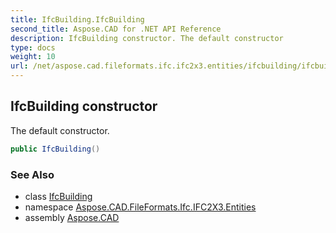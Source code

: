 ```yaml
---
title: IfcBuilding.IfcBuilding
second_title: Aspose.CAD for .NET API Reference
description: IfcBuilding constructor. The default constructor
type: docs
weight: 10
url: /net/aspose.cad.fileformats.ifc.ifc2x3.entities/ifcbuilding/ifcbuilding/
---
```

## IfcBuilding constructor

The default constructor.

```csharp
public IfcBuilding()
```

### See Also

* class [IfcBuilding](../)
* namespace [Aspose.CAD.FileFormats.Ifc.IFC2X3.Entities](../../ifcbuilding/)
* assembly [Aspose.CAD](../../../)



